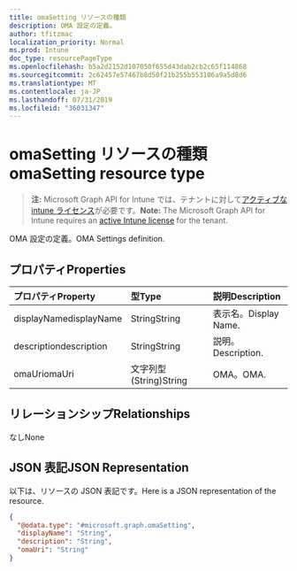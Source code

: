 ```yaml
---
title: omaSetting リソースの種類
description: OMA 設定の定義。
author: tfitzmac
localization_priority: Normal
ms.prod: Intune
doc_type: resourcePageType
ms.openlocfilehash: b5a2d2152d107050f655d43dab2cb2c65f114868
ms.sourcegitcommit: 2c62457e57467b8d50f21b255b553106a9a5d8d6
ms.translationtype: MT
ms.contentlocale: ja-JP
ms.lasthandoff: 07/31/2019
ms.locfileid: "36031347"
---
```

# <a name="omasetting-resource-type"></a><span data-ttu-id="8f5d2-103">omaSetting リソースの種類</span><span class="sxs-lookup"><span data-stu-id="8f5d2-103">omaSetting resource type</span></span>

> <span data-ttu-id="8f5d2-104">**注:** Microsoft Graph API for Intune では、テナントに対して[アクティブな intune ライセンス](https://go.microsoft.com/fwlink/?linkid=839381)が必要です。</span><span class="sxs-lookup"><span data-stu-id="8f5d2-104">**Note:** The Microsoft Graph API for Intune requires an [active Intune license](https://go.microsoft.com/fwlink/?linkid=839381) for the tenant.</span></span>

<span data-ttu-id="8f5d2-105">OMA 設定の定義。</span><span class="sxs-lookup"><span data-stu-id="8f5d2-105">OMA Settings definition.</span></span>

## <a name="properties"></a><span data-ttu-id="8f5d2-106">プロパティ</span><span class="sxs-lookup"><span data-stu-id="8f5d2-106">Properties</span></span>
|<span data-ttu-id="8f5d2-107">プロパティ</span><span class="sxs-lookup"><span data-stu-id="8f5d2-107">Property</span></span>|<span data-ttu-id="8f5d2-108">型</span><span class="sxs-lookup"><span data-stu-id="8f5d2-108">Type</span></span>|<span data-ttu-id="8f5d2-109">説明</span><span class="sxs-lookup"><span data-stu-id="8f5d2-109">Description</span></span>|
|:---|:---|:---|
|<span data-ttu-id="8f5d2-110">displayName</span><span class="sxs-lookup"><span data-stu-id="8f5d2-110">displayName</span></span>|<span data-ttu-id="8f5d2-111">String</span><span class="sxs-lookup"><span data-stu-id="8f5d2-111">String</span></span>|<span data-ttu-id="8f5d2-112">表示名。</span><span class="sxs-lookup"><span data-stu-id="8f5d2-112">Display Name.</span></span>|
|<span data-ttu-id="8f5d2-113">description</span><span class="sxs-lookup"><span data-stu-id="8f5d2-113">description</span></span>|<span data-ttu-id="8f5d2-114">String</span><span class="sxs-lookup"><span data-stu-id="8f5d2-114">String</span></span>|<span data-ttu-id="8f5d2-115">説明。</span><span class="sxs-lookup"><span data-stu-id="8f5d2-115">Description.</span></span>|
|<span data-ttu-id="8f5d2-116">omaUri</span><span class="sxs-lookup"><span data-stu-id="8f5d2-116">omaUri</span></span>|<span data-ttu-id="8f5d2-117">文字列型 (String)</span><span class="sxs-lookup"><span data-stu-id="8f5d2-117">String</span></span>|<span data-ttu-id="8f5d2-118">OMA。</span><span class="sxs-lookup"><span data-stu-id="8f5d2-118">OMA.</span></span>|

## <a name="relationships"></a><span data-ttu-id="8f5d2-119">リレーションシップ</span><span class="sxs-lookup"><span data-stu-id="8f5d2-119">Relationships</span></span>
<span data-ttu-id="8f5d2-120">なし</span><span class="sxs-lookup"><span data-stu-id="8f5d2-120">None</span></span>

## <a name="json-representation"></a><span data-ttu-id="8f5d2-121">JSON 表記</span><span class="sxs-lookup"><span data-stu-id="8f5d2-121">JSON Representation</span></span>
<span data-ttu-id="8f5d2-122">以下は、リソースの JSON 表記です。</span><span class="sxs-lookup"><span data-stu-id="8f5d2-122">Here is a JSON representation of the resource.</span></span>
<!-- {
  "blockType": "resource",
  "@odata.type": "microsoft.graph.omaSetting"
}
-->
``` json
{
  "@odata.type": "#microsoft.graph.omaSetting",
  "displayName": "String",
  "description": "String",
  "omaUri": "String"
}
```




